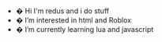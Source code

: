 - � Hi I'm redus and i do stuff
- � I’m interested in html and Roblox
- � I’m currently learning lua and javascript


